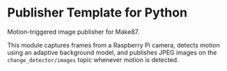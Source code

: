 # Publisher Template for Python

Motion-triggered image publisher for Make87.

This module captures frames from a Raspberry Pi camera, detects motion using
an adaptive background model, and publishes JPEG images on the
``change_detector/images`` topic whenever motion is detected.